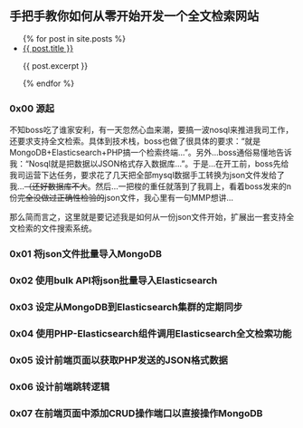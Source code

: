 ## 手把手教你如何从零开始开发一个全文检索网站

<ul>  
	{% for post in site.posts %}   
    <li>      
    	<a href="{{ post.url }}">{{ post.title }}</a>     
        <p>{{ post.excerpt }}</p>    
    </li>  
    {% endfor %} 
</ul>

### 0x00 源起

不知boss吃了谁家安利，有一天忽然心血来潮，要搞一波nosql来推进我司工作，还要求支持全文检索。具体到技术栈，boss也做了很具体的要求：“就是MongoDB+Elasticsearch+PHP搞一个检索终端...”。另外...boss通俗易懂地告诉我：“Nosql就是把数据以JSON格式存入数据库...”。于是...在开工前，boss先给我司运营下达任务，要求花了几天把全部mysql数据手工转换为json文件发给了我...~~（还好数据库不大~~。然后...一把梭的重任就落到了我肩上，看着boss发来的n份~~完全没做过正确性检验的~~json文件，我心里有一句MMP想讲...

那么简而言之，这里就是要记述我是如何从一份json文件开始，扩展出一套支持全文检索的文件搜索系统。

### 0x01 将json文件批量导入MongoDB

### 0x02 使用bulk API将json批量导入Elasticsearch

### 0x03 设定从MongoDB到Elasticsearch集群的定期同步

### 0x04 使用PHP-Elasticsearch组件调用Elasticsearch全文检索功能

### 0x05 设计前端页面以获取PHP发送的JSON格式数据

### 0x06 设计前端跳转逻辑

### 0x07 在前端页面中添加CRUD操作端口以直接操作MongoDB
